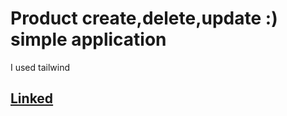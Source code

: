 # Product create,delete,update :) simple application

I used tailwind

## [Linked]([https://github.com](https://www.linkedin.com/feed/update/urn:li:activity:7108853008192446464/)https://www.linkedin.com/feed/update/urn:li:activity:7108853008192446464/ "demo Link ")
